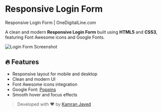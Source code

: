 # Responsive Login Form
Responsive Login Form | OneDigitalLine.com

A clean and modern **Responsive Login Form** built using **HTML5** and **CSS3**, featuring Font Awesome icons and Google Fonts.

![Login Form Screenshot](https://github.com/user-attachments/assets/f2737b2a-32fb-47b6-835f-b54ecf1f345b)


## 🔥 Features

- Responsive layout for mobile and desktop
- Clean and modern UI
- Font Awesome icons integration
- Google Font: [Poppins](https://fonts.google.com/specimen/Poppins)
- Smooth hover and focus effects

> Developed with ❤️ by [Kamran Javed](https://onedigitalline.com)  
